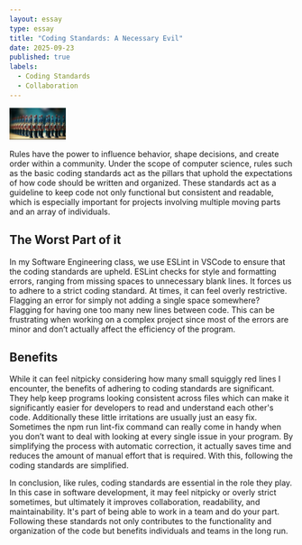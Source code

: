 ```yaml
---
layout: essay
type: essay
title: "Coding Standards: A Necessary Evil"
date: 2025-09-23
published: true
labels:
  - Coding Standards
  - Collaboration
---
```


<img width="100px" class="rounded float-start pe-4" src="../img/soldiers.jpeg">

Rules have the power to influence behavior, shape decisions, and create order within a community. Under the scope of computer science, rules such as the basic coding standards act as the pillars that uphold the expectations of how code should be written and organized. These standards act as a guideline to keep code not only functional but consistent and readable, which is especially important for projects involving multiple moving parts and an array of individuals.

## The Worst Part of it
In my Software Engineering class, we use ESLint in VSCode to ensure that the coding standards are upheld. ESLint checks for style and formatting errors, ranging from missing spaces to unnecessary blank lines. It forces us to adhere to a strict coding standard. At times, it can feel overly restrictive. Flagging an error for simply not adding a single space somewhere? Flagging for having one too many new lines between code. This can be frustrating when working on a complex project since most of the errors are minor and don’t actually affect the efficiency of the program. 

## Benefits
While it can feel nitpicky considering how many small squiggly red lines I encounter, the benefits of adhering to coding standards are significant. They help keep programs looking consistent across files which can make it significantly easier for developers to read and understand each other's code. Additionally these little irritations are usually just an easy fix. Sometimes the npm run lint-fix command can really come in handy when you don’t want to deal with looking at every single issue in your program. By simplifying the process with automatic correction, it actually saves time and reduces the amount of manual effort that is required. With this, following the coding standards are simplified. 

In conclusion, like rules, coding standards are essential in the role they play. In this case in software development, it may feel nitpicky or overly strict sometimes, but ultimately it improves collaboration, readability, and maintainability. It's part of being able to work in a team and do your part. Following these standards not only contributes to the functionality and organization of the code but benefits individuals and teams in the long run.
